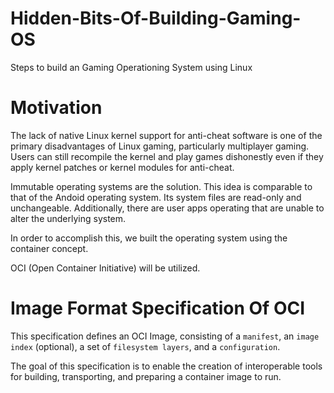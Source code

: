 # Hidden-Bits-Of-Building-Gaming-OS
Steps to build an Gaming Operationing System using Linux 

# Motivation
The lack of native Linux kernel support for anti-cheat software is one of the primary disadvantages of Linux gaming, particularly multiplayer gaming. Users can still recompile the kernel and play games dishonestly even if they apply kernel patches or kernel modules for anti-cheat.

Immutable operating systems are the solution. This idea is comparable to that of the Andoid operating system. Its system files are read-only and unchangeable. Additionally, there are user apps operating that are unable to alter the underlying system.

In order to accomplish this, we built the operating system using the container concept.

OCI (Open Container Initiative) will be utilized.


# Image Format Specification Of OCI

This specification defines an OCI Image, consisting of a `manifest`, an `image index` (optional), a set of `filesystem layers`, and a `configuration`.

The goal of this specification is to enable the creation of interoperable tools for building, transporting, and preparing a container image to run.
